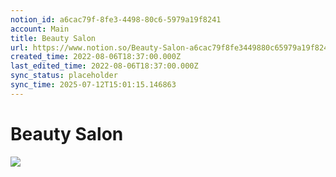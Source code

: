 ```yaml
---
notion_id: a6cac79f-8fe3-4498-80c6-5979a19f8241
account: Main
title: Beauty Salon
url: https://www.notion.so/Beauty-Salon-a6cac79f8fe3449880c65979a19f8241
created_time: 2022-08-06T18:37:00.000Z
last_edited_time: 2022-08-06T18:37:00.000Z
sync_status: placeholder
sync_time: 2025-07-12T15:01:15.146863
---
```

# Beauty Salon

![](https://prod-files-secure.s3.us-west-2.amazonaws.com/736adce6-a3a4-4a64-9f74-d9aa055c96d2/00f4ed33-3574-476b-a253-12449f3c75f4/woman-1509959_1920.jpg?X-Amz-Algorithm=AWS4-HMAC-SHA256&X-Amz-Content-Sha256=UNSIGNED-PAYLOAD&X-Amz-Credential=ASIAZI2LB466723S27G5%2F20250719%2Fus-west-2%2Fs3%2Faws4_request&X-Amz-Date=20250719T042109Z&X-Amz-Expires=3600&X-Amz-Security-Token=IQoJb3JpZ2luX2VjEIT%2F%2F%2F%2F%2F%2F%2F%2F%2F%2FwEaCXVzLXdlc3QtMiJHMEUCIHQ%2F%2FSSHBqN6KAu%2B2B8Ee1jAe8c2zowKjBThEtqGQckXAiEAivyALa1xkwGCkM9Lv1xXfGQrMEu7oCaryvD66IgRPNIqiAQInf%2F%2F%2F%2F%2F%2F%2F%2F%2F%2FARAAGgw2Mzc0MjMxODM4MDUiDNVYDhbLlr3Z5SmybCrcA4cAMoEzBdN4VEmCWEeIg5NcO5sE6H238%2BztJucZD1IRlNQugdmPnjuLQPbjzYOfxuLmu7K0zU6A6GMniTapMW6q9PAbte4Igy0KTrlWWt36ewm2Axbkh45m4s0CXJkLEbSnwp7X276%2BZm89GzkJnn0WF4w8NYqm%2FMuDuT%2BWW1OeEhO5hrD2MZUDLZiWK9sPSAy4W1UBAO7Bi3HJ2CKd1vIj7FRDk5ITIjcm975BuO6t77FFjuSDFyR4QO6VuTbqSaxU2Cttp5ZmKiPR6CsEsg4LLGY%2BpZMnlVmUSNAkfaVya96PeQ67gg4FyH7udYYcvktdYAibXRZGyiw87k%2FtN2HRagYbfwmdi2mBY9D%2BsAkErkLfrGmSO4KOE9Iqcjr%2FsZscLaP7WNOzWGr3q8uB%2FuEdf%2Fkm0lETRd9bLI8VVItGNehkUX%2FGhEP8V092v%2FTtruf2tFAu7lfowH%2BTCFHkC0SVFylFoO2AE4lhJ%2FkuacNiPnuyEfASElx50D6nFeAoHpH5%2BJ3yjYrO8VzozLlibF%2BBNiEbsu1FVff1yTnAbZOA4%2BkBV%2F%2BuNyQA0JQrBaMLivznRvIEgkfLUMTAT4ydSwqUwQWyplPjQPQmukM36FYeqhmsHhcGoamwc6TDMJWq7MMGOqUBwAHF%2BiEwJjwP3XxfERGYfpG8YESXKxtLovEW%2BBixEyqjjcuSfIlgl6UmI9P9uMKBCOkBbTXaqkw7VM62%2B8g%2FNk6Re%2BXvLIu7mK3S%2BDhon1WhpGZ9TF2lEfti4%2B%2BX0Rq60q%2BKFdx81VSdR6wn7SSVsmr%2FQJlKwOwCKpd6q3hDaPWCP8MGci0ces8hfdcWSQqyBnEmOWFW9xElKVleYeJWAKttqwzU&X-Amz-Signature=b8ab83944a2355e6e91d9c818255c1a1fb30091f1a354caaebb01b8149f49aeb&X-Amz-SignedHeaders=host&x-amz-checksum-mode=ENABLED&x-id=GetObject)